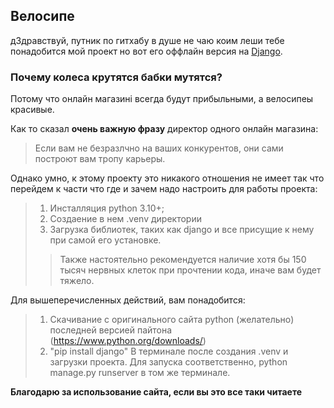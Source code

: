 <h2>Велосипе</h2>

дЗдравствуй, путник по гитхабу в душе не чаю коим леши тебе понадобится мой проект но вот его оффлайн версия на [Django](https://www.djangoproject.com/).

<h3>Почему колеса крутятся бабки мутятся?</h3>  

Потому что онлайн магазині всегда будут прибыльными, а велосипеы красивые.  
  
Как то сказал **очень важную фразу** директор одного онлайн магазина:


> Если вам не безразлчно на ваших конкурентов, они сами построют вам тропу карьеры.


Однако умно, к этому проекту это никакого отношения не имеет так что перейдем к части что где и зачем надо настроить для работы проекта:

> 1. Инсталляция python 3.10+;
> 2. Создаение в нем .venv директории
> 3. Загрузка библиотек, таких как django и все присущие к нему при самой его установке.
>> Также настоятельно рекомендуется наличие хотя бы 150 тысяч нервных клеток при прочтении кода, иначе вам будет тяжело.

Для вышеперечисленных действий, вам понадобится:


> 1. Скачивание с оригинального сайта python (желательно) последней версией пайтона (https://www.python.org/downloads/)
> 2. "pip install django" В терминале после создания .venv и загрузки проекта. Для запуска соответственно, python manage.py runserver в том же терминале.


<strong>Благодарю за использование сайта, если вы это все таки читаете</strong>

